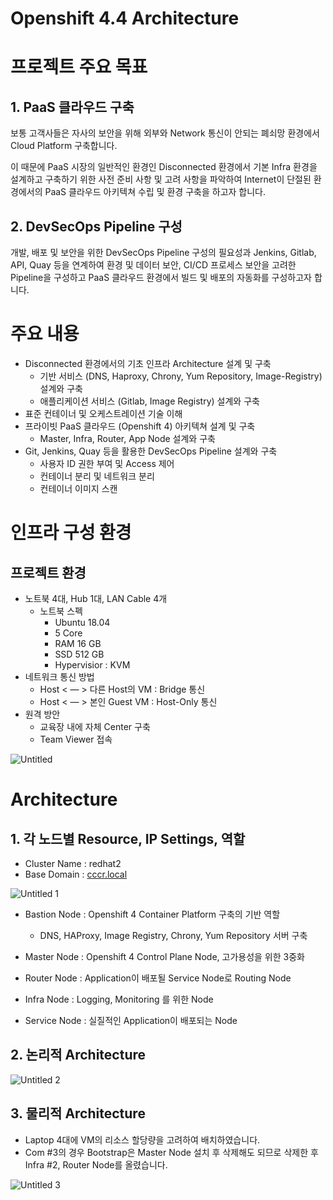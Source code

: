 # Openshift 4.4 Architecture


# 프로젝트 주요 목표

## 1. PaaS 클라우드 구축

보통 고객사들은 자사의 보안을 위해 외부와 Network 통신이 안되는 폐쇠망 환경에서 Cloud Platform 구축합니다.

이 때문에 PaaS 시장의 일반적인 환경인 Disconnected 환경에서 기본 Infra 환경을 설계하고 구축하기 위한 사전 준비 사항 및 고려 사항을 파악하여 Internet이 단절된 환경에서의 PaaS 클라우드 아키텍쳐 수립 및 환경 구축을 하고자 합니다.

## 2. DevSecOps Pipeline 구성

개발, 배포 및 보안을 위한 DevSecOps Pipeline 구성의 필요성과 Jenkins, Gitlab, API, Quay 등을 연계하여 환경 및 데이터 보안, CI/CD 프로세스 보안을 고려한 Pipeline을 구성하고 PaaS 클라우드 환경에서 빌드 및 배포의 자동화를 구성하고자 합니다. 

# 주요 내용

- Disconnected 환경에서의 기초 인프라 Architecture 설계 및 구축
    - 기반 서비스 (DNS, Haproxy, Chrony, Yum Repository, Image-Registry) 설계와 구축
    - 애플리케이션 서비스 (Gitlab, Image Registry) 설계와 구축
- 표준 컨테이너 및 오케스트레이션 기술 이해
- 프라이빗 PaaS 클라우드 (Openshift 4) 아키텍쳐 설계 및 구축
    - Master, Infra, Router, App Node 설계와 구축
- Git, Jenkins, Quay 등을 활용한 DevSecOps Pipeline 설계와 구축
    - 사용자 ID 권한 부여 및 Access 제어
    - 컨테이너 분리 및 네트워크 분리
    - 컨테이너 이미지 스캔

# 인프라 구성 환경

## 프로젝트 환경

- 노트북 4대, Hub 1대,  LAN Cable 4개
    - 노트북 스펙
        - Ubuntu 18.04
        - 5 Core
        - RAM 16 GB
        - SSD 512 GB
        - Hypervisior : KVM
- 네트워크 통신 방법
    - Host < — > 다른 Host의 VM : Bridge 통신
    - Host < — > 본인 Guest VM : Host-Only 통신
- 원격 방안
    - 교육장 내에 자체 Center 구축
    - Team Viewer 접속

![Untitled](https://user-images.githubusercontent.com/67780144/94980867-8c173180-0568-11eb-9cad-f8099fe1c56e.png)


# Architecture

## 1. 각 노드별 Resource, IP Settings, 역할

- Cluster Name : redhat2
- Base Domain : [cccr.local](http://cccr.local)

![Untitled 1](https://user-images.githubusercontent.com/67780144/94980868-8d485e80-0568-11eb-8861-7382d276da11.png)


- Bastion Node : Openshift 4 Container Platform 구축의 기반 역할
    - DNS, HAProxy, Image Registry, Chrony, Yum Repository 서버 구축

- Master Node : Openshift 4 Control Plane Node, 고가용성을 위한 3중화

- Router Node : Application이 배포될 Service Node로 Routing Node

- Infra Node : Logging, Monitoring 를 위한 Node

- Service Node : 실질적인 Application이 배포되는 Node

## 2. 논리적 Architecture

![Untitled 2](https://user-images.githubusercontent.com/67780144/94980870-8de0f500-0568-11eb-8f6f-9279f8914736.png)


## 3. 물리적 Architecture

- Laptop 4대에 VM의 리소스 할당량을 고려하여 배치하였습니다.
- Com #3의 경우 Bootstrap은 Master Node 설치 후 삭제해도 되므로 삭제한 후 Infra #2, Router Node를 올렸습니다.

![Untitled 3](https://user-images.githubusercontent.com/67780144/94980871-8e798b80-0568-11eb-9a0e-3328f0ac4960.png)


